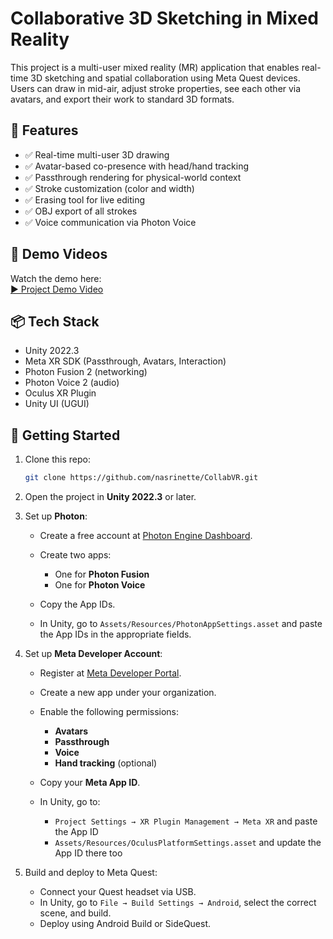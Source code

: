 # Collaborative 3D Sketching in Mixed Reality

This project is a multi-user mixed reality (MR) application that enables real-time 3D sketching and spatial collaboration using Meta Quest devices. Users can draw in mid-air, adjust stroke properties, see each other via avatars, and export their work to standard 3D formats.

## 🎯 Features

- ✅ Real-time multi-user 3D drawing
- ✅ Avatar-based co-presence with head/hand tracking
- ✅ Passthrough rendering for physical-world context
- ✅ Stroke customization (color and width)
- ✅ Erasing tool for live editing
- ✅ OBJ export of all strokes
- ✅ Voice communication via Photon Voice


## 🎥 Demo Videos

Watch the demo here:  
[▶️ Project Demo Video](https://drive.google.com/drive/folders/1a2YOCi-Zk-2xqarRbOXCp0olZGsnpm_V?usp=sharing)

## 📦 Tech Stack

- Unity 2022.3
- Meta XR SDK (Passthrough, Avatars, Interaction)
- Photon Fusion 2 (networking)
- Photon Voice 2 (audio)
- Oculus XR Plugin
- Unity UI (UGUI)


## 🚀 Getting Started

1. Clone this repo:
   ```bash
   git clone https://github.com/nasrinette/CollabVR.git

2. Open the project in **Unity 2022.3** or later.

3. Set up **Photon**:

   * Create a free account at [Photon Engine Dashboard](https://dashboard.photonengine.com/).
   * Create two apps:

     * One for **Photon Fusion**
     * One for **Photon Voice**
   * Copy the App IDs.
   * In Unity, go to `Assets/Resources/PhotonAppSettings.asset` and paste the App IDs in the appropriate fields.

4. Set up **Meta Developer Account**:

   * Register at [Meta Developer Portal](https://developer.oculus.com/manage/).
   * Create a new app under your organization.
   * Enable the following permissions:

     * **Avatars**
     * **Passthrough**
     * **Voice**
     * **Hand tracking** (optional)
   * Copy your **Meta App ID**.
   * In Unity, go to:

     * `Project Settings → XR Plugin Management → Meta XR` and paste the App ID
     * `Assets/Resources/OculusPlatformSettings.asset` and update the App ID there too

5. Build and deploy to Meta Quest:

   * Connect your Quest headset via USB.
   * In Unity, go to `File → Build Settings → Android`, select the correct scene, and build.
   * Deploy using Android Build or SideQuest.

